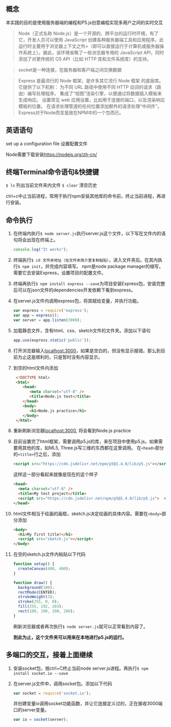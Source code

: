 ## 概念

本实践的目的是使用服务器端的编程和P5.js创意编程实现多用户之间的实时交互

>Node（正式名称 Node.js）是一个开源的、跨平台的运行时环境，有了它，开发人员可以使用 JavaScript 创建各种服务器端工具和应用程序。此运行时主要用于浏览器上下文之外>（即可以直接运行于计算机或服务器操作系统上）。据此，该环境省略了一些浏览器专用的 JavaScript API，同时添加了对更传统的 OS API（比如 HTTP 库和文件系统库）的支持。  

>socket是一种连接，在服务器和客户端之间交换数据

>Express 是最流行的 Node 框架，是许多其它流行 Node 框架 的底层库。它提供了以下机制：
为不同 URL 路径中使用不同 HTTP 动词的请求（路由）编写处理程序。
集成了“视图”渲染引擎，以便通过将数据插入模板来生成响应。
设置常见 web 应用设置，比如用于连接的端口，以及渲染响应模板的位置。
在请求处理管道的任何位置添加额外的请求处理“中间件”。  
Express对于Node而言是放在NPM中的一个包而已。

## 英语语句

set up a configuration file 设置配置文件

Node需要下载安装<https://nodejs.org/zh-cn/>

## 终端Terminal命令语句&快捷键

`$ ls` 列出当前文件夹内文件
`$ clear` 清空历史

ctrl+c中止当前进程，常用于执行npm安装其他库的命令前，终止当前进程，再进行安装。

## 命令执行

1. 在终端内执行`$ node server.js`执行server.js这个文件，以下写在文件内的语句将会出现在终端上。

    ```js
    console.log("It works");
    ```

2. 终端执行`$ cd 文件夹地址（在文件夹简介里复制粘贴）`，进入文件夹后。在其内执行`$ npm init`，并完成内容填写。
npm是node package manager的缩写，需要它去安装Express，设置项目的配置文件。

3. 终端再执行`$ npm install express --save`为项目安装Express包，安装完整后可以在json文件的dependencies开发依赖下看到express。

4. 在server.js文件内调用express包，将其赋给变量，并执行功能。

   ```js
   var express = require('express');
   var app = express();
   var server = app.listen(3000);
   ```

5. 加载静态文件，含有html、css、sketch文件的文件夹。添加以下语句

    ```js
    app.use(express.static('public'));
    ```

6. 打开浏览器输入<localhost:3000>，如果是空白的，但没有显示报错。那么到目前为止这是顺利的，只是暂时没有内容显示。

7. 到空的html文件内添加

   ```html
    <!DOCTYPE html>
    <html>
       <head>
          <meta charset="utf-8" />
          <title>Node.js test</title>
       </head>
       <body>
          <h1>Node.js practice</h1>
       </body>
    </html>
   ```

8. 重新刷新浏览器<localhost:3000>, 将会看到Node.js practice

9. 目前设置完了html框架，需要调用p5.js的库，来在项目中使用p5.js。如果需要用其他的库，如ML5, Three.js写三维的东西都在这里调用。
    在`<head>`部分的`<title>`行之后，添加

    ```html
    <script src="https://cdn.jsdelivr.net/npm/p5@1.4.0/lib/p5.js"></script>
    ```

    这样这一部分看起来就像是现在的这个样子

    ```html
    <head>
      <meta charset="utf-8" />
      <title>My test project</title>
      <script src="https://cdn.jsdelivr.net/npm/p5@1.4.0/lib/p5.js">  </script>
    </head>
    ```

10. html文件相当于绘画的画框，sketch.js决定绘画的具体内容。需要在`<body>`部分添加

    ```html
    <body>
      <h1>My first title!</h1>
      <script src="sketch.js"></script>
    </body>
    ```

11. 在空的sketch.js文件内粘贴以下代码

    ```js
    function setup() {
      createCanvas(400, 400);
    }

    function draw() {
      background(100);
      rectMode(CENTER);
      strokeWeight(3);
      stroke(255, 0, 0);
      fill(255, 192, 203);
      rect(100, 100, 200, 200);
    }
    ```

    刷新浏览器或者再次执行`$ node server.js`就可以正常看到内容了。

    **到此为止，这个文件夹可以用来在本地进行p5.js的运行。**

## 多端口的交互，接着上面继续

1. 安装socket包，按ctrl+C终止当前node server.js进程。再执行`$ npm install socket.io --save`

2. 在server.js文件中，调用socket包。添加以下代码

   ```js
   var socket = require('socket.io');
   ```

   并创建变量io调用socket功能函数，并让它连接定义过的，正在接收3000端口的server变量。

   ```js
   var io = socket(server);
   ```